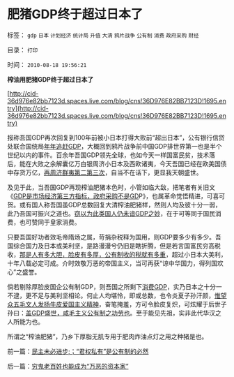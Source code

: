 # 肥猪GDP终于超过日本了

标签： `gdp` `日本` `计划经济` `统计局` `升值` `大清` `鸦片战争` `公有制` `消费` `政府采购` `财经` 

目录： `打印`

时间： `2010-08-18 19:56:21`

**榨油用肥猪GDP终于超过日本了**

[http://cid-36d976e82bb7123d.spaces.live.com/blog/cns!36D976E82BB7123D!1695.entry](http://cid-36d976e82bb7123d.spaces.live.com/blog/cns!36D976E82BB7123D!1695.entry)

报称吾国GDP再次回复到100年前被小日本打得大败前“超出日本”，公有银行信贷处联合国统局[年年追赶GDP](../../../2009/12/28/追赶美国，或让中国越来越落后.md)，大概回到鸦片战争前中国GDP排世界第一也是半个世纪以内的事件。百余年吾国GDP领先全球，也如今天一样国富民贫，技术落后，能在大败之余解囊亿万白银周济小日本及西欧诸夷，今天吾国已经在欧美国债中存货万亿，[再周济群夷第二第三次](../../../2009/12/18/市场经济是强制性的；GDP只有三条出路.md)，自当不在话下，更显我天朝盛世。

及见于此，当吾国GDP再现榨油肥猪本色时，小管如临大敌，把笔者有关旧文《[GDP是市场经济第三方指标，政府采购不是GD](http://hi.baidu.com/darthchn/blog/item/36936ecb167ce64bf31fe743.html)P》，也属革命觉悟精进，可喜可贺。或有国人称吾国虽GDP总数回复大清榨油肥猪样，然则人均及彼十分一弱，此乃吾国可振兴之道也。[窃以为此类国人仍未谙GDP之妙](../../../2009/12/27/政治经济学是科学吗？计划经济的GDP是什么？.md)，在于可等同于国民消费，也可赞同于皇家消费。

只要吾国好功者效毛帝隋炀之属，苛捐杂税释为国用，则GDP要多少有多少。吾国综合国力及日本或美利坚，是路漫漫兮仍旧是瞎折腾，但是若言国富民穷高税收，[那是人有多大胆，脸皮有多厚，公有制收的税就有多重](../../../2008/11/11/计划经济调用通货膨胀：政府的成本有意义吗？.md)，超过小日本大美利，十年八载必定可成。介时效敬万恶的帝国主义，当可再获“谅中华国力，得列国欢心”之盛誉。

倘若剔除厚脸皮国企公有制GDP，则吾国之所剩下[消费GDP](../../../2010/5/30/价值守衡定律：满足消费的GDP才有价值.md)，实乃日本之十分一不逮，更不足与美利坚相论。何止人均堪怜，即或总数，也令炎夏子孙汗颜，[惟望众五毛文人发扬牛皮爱国主义精神](../../../2009/7/16/中国经济增长的数字创作有几许水分.md)，奋笔掩羞，方可令脸皮复炽，可炫耀于后世子孙曰：[盖GDP盛世，咸毛主义公有制之功劳也](../../../2009/7/16/中国经济增长的数字创作有几许水分.md)。至于能见先祖，实非此代华汉之人所能为也。

所谓之“榨油肥猪”，乃乡下厚脂无肌专用于肥肉炸油点灯之用之种猪是也。



前一篇：[民主未必进步;；“君权私有”是公有制的必然](../../../2010/8/17/民主未必进步;；“君权私有”是公有制的必然.md)

后一篇：[穷鬼老百姓也能成为“万恶的资本家”](../../../2010/8/18/穷鬼老百姓也能成为“万恶的资本家”.md)